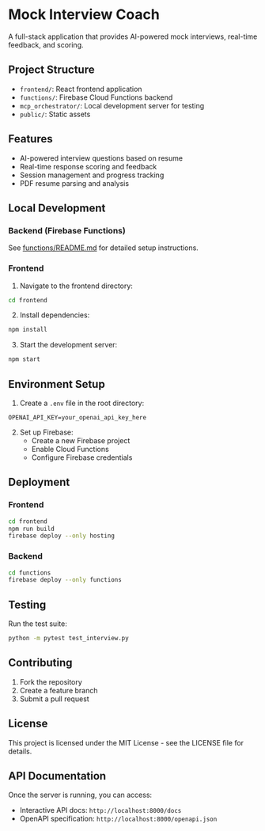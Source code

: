 # Mock Interview Coach

A full-stack application that provides AI-powered mock interviews, real-time feedback, and scoring.

## Project Structure

- `frontend/`: React frontend application
- `functions/`: Firebase Cloud Functions backend
- `mcp_orchestrator/`: Local development server for testing
- `public/`: Static assets

## Features

- AI-powered interview questions based on resume
- Real-time response scoring and feedback
- Session management and progress tracking
- PDF resume parsing and analysis

## Local Development

### Backend (Firebase Functions)

See [functions/README.md](functions/README.md) for detailed setup instructions.

### Frontend

1. Navigate to the frontend directory:
```bash
cd frontend
```

2. Install dependencies:
```bash
npm install
```

3. Start the development server:
```bash
npm start
```

## Environment Setup

1. Create a `.env` file in the root directory:
```
OPENAI_API_KEY=your_openai_api_key_here
```

2. Set up Firebase:
   - Create a new Firebase project
   - Enable Cloud Functions
   - Configure Firebase credentials

## Deployment

### Frontend

```bash
cd frontend
npm run build
firebase deploy --only hosting
```

### Backend

```bash
cd functions
firebase deploy --only functions
```

## Testing

Run the test suite:
```bash
python -m pytest test_interview.py
```

## Contributing

1. Fork the repository
2. Create a feature branch
3. Submit a pull request

## License

This project is licensed under the MIT License - see the LICENSE file for details.

## API Documentation

Once the server is running, you can access:
- Interactive API docs: `http://localhost:8000/docs`
- OpenAPI specification: `http://localhost:8000/openapi.json` 
